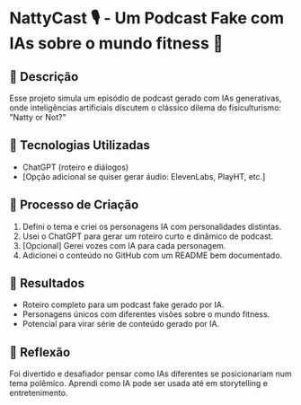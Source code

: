 # NattyCast 🎙️ - Um Podcast Fake com IAs sobre o mundo fitness 💪

## 📒 Descrição
Esse projeto simula um episódio de podcast gerado com IAs generativas, onde inteligências artificiais discutem o clássico dilema do fisiculturismo: "Natty or Not?"

## 🤖 Tecnologias Utilizadas
- ChatGPT (roteiro e diálogos)
- [Opção adicional se quiser gerar áudio: ElevenLabs, PlayHT, etc.]

## 🧐 Processo de Criação
1. Defini o tema e criei os personagens IA com personalidades distintas.
2. Usei o ChatGPT para gerar um roteiro curto e dinâmico de podcast.
3. [Opcional] Gerei vozes com IA para cada personagem.
4. Adicionei o conteúdo no GitHub com um README bem documentado.

## 🚀 Resultados
- Roteiro completo para um podcast fake gerado por IA.
- Personagens únicos com diferentes visões sobre o mundo fitness.
- Potencial para virar série de conteúdo gerado por IA.

## 💭 Reflexão
Foi divertido e desafiador pensar como IAs diferentes se posicionariam num tema polêmico. Aprendi como IA pode ser usada até em storytelling e entretenimento.

